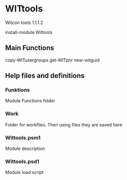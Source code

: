 # WITtools

Witcon tools 1.1.1.2

install-module Wittools

## Main Functions

copy-WITusergroups
get-WITpnr
new-witguid

## Help files and definitions

### Funktions
Module Functions folder<br>
### Work
Folder for workfiles. Then using files they are saved here<br>
### Wittools.psm1
Module description<br>
### Wittools.psd1
Module load script<br>
